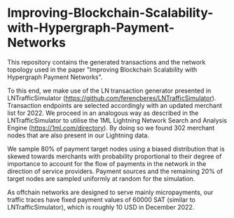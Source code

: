 # Improving-Blockchain-Scalability-with-Hypergraph-Payment-Networks
This repository contains the generated transactions and the network topology used in the paper "Improving Blockchain Scalability with Hypergraph Payment Networks".

To this end, we make use of the LN transaction generator presented in LNTrafficSimulator (https://github.com/ferencberes/LNTrafficSimulator).  Transaction endpoints are selected accordingly with an updated merchant list for 2022. We proceed in an analogous way as described in the LNTrafficSimulator to utilise the 1ML Lightning Network Search and Analysis Engine (https://1ml.com/directory). By doing so we found 302 merchant nodes that are also present in our Lightning data. 

We sample 80% of payment target nodes using a biased distribution that is skewed towards merchants with probability proportional to their degree of importance to account for the flow of payments in the network in the direction of service providers. Payment sources and the remaining 20% of target nodes are sampled uniformly at random for the simulation.

As offchain networks are designed to serve mainly micropayments, our traffic traces have fixed payment values of 60000 SAT (similar to LNTrafficSimulator), which is roughly 10 USD in December 2022. 
